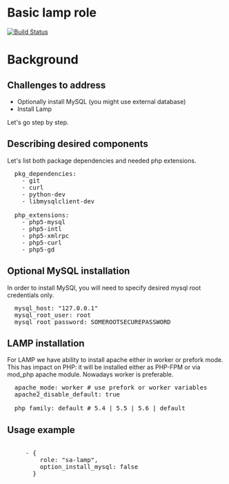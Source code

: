 # Basic lamp role

[![Build Status](https://travis-ci.org/softasap/sa-lamp.svg?branch=master)](https://travis-ci.org/softasap/sa-lamp)


# Background


## Challenges to address
  * Optionally install MySQL (you might use external database)
  * Install Lamp  

Let's go step by step.



## Describing desired components

Let's list both package dependencies and needed php extensions.
<pre>
  pkg_dependencies:
    - git
    - curl
    - python-dev
    - libmysqlclient-dev

  php_extensions:
    - php5-mysql
    - php5-intl
    - php5-xmlrpc
    - php5-curl
    - php5-gd
</pre>


## Optional MySQL installation

In order to install MySQl, you will need to specify desired mysql root credentials only.
<pre>
  mysql_host: "127.0.0.1"
  mysql_root_user: root
  mysql_root_password: SOMEROOTSECUREPASSWORD
</pre>


## LAMP installation
For LAMP we have ability to install apache either in worker or prefork mode.
This has impact on PHP: it will be installed either as PHP-FPM or via mod_php apache module.
Nowadays worker is preferable.
<pre>
  apache_mode: worker # use prefork or worker variables
  apache2_disable_default: true

  php_family: default # 5.4 | 5.5 | 5.6 | default
</pre>



## Usage example

<pre>

     - {
         role: "sa-lamp",
         option_install_mysql: false
       }


</pre>
